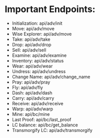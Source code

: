 # Important Endpoints: 

- Initialization: api/adv/init
- Move: api/adv/move
- Wise Explorer: api/adv/move
- Take: api/adv/take
- Drop: api/adv/drop
- Sell: api/adv/sell
- Examine: api/adv/examine
- Inventory: api/adv/status
- Wear: api/adv/wear
- Undress: api/adv/undress
- Change Name: api/adv/change_name
- Pray: api/adv/pray
- Fly: api/adv/fly
- Dash: api/adv/dash
- Carry: api/adv/carry
- Receive: api/adv/receive
- Warp: api/adv/warp
- Mine: api/bc/mine
- Last Proof: api/bc/last_proof
- LC balance: api/bc/get_balance
- Transmorgify LC: api/adv/transmorgify
